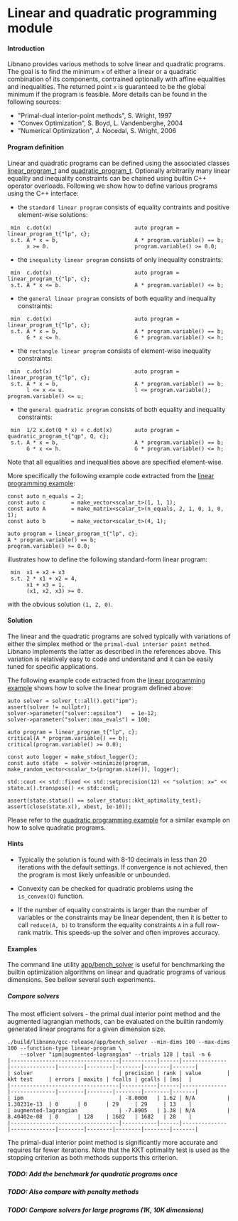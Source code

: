 # Linear and quadratic programming module


#### Introduction

Libnano provides various methods to solve linear and quadratic programs. The goal is to find the minimum `x` of either a linear or a quadratic combination of its components, contrained optionally with affine equalities and inequalities. The returned point `x` is guaranteed to be the global minimum if the program is feasible. More details can be found in the following sources:


* "Primal-dual interior-point methods", S. Wright, 1997
* "Convex Optimization", S. Boyd, L. Vandenberghe, 2004
* "Numerical Optimization", J. Nocedal, S. Wright, 2006


#### Program definition

Linear and quadratic programs can be defined using the associated classes [linear_program_t](../include/nano/function/linear.h) and [quadratic_program_t](../include/nano/function/quadratic.h). Optionally arbitrarily many linear equality and inequality constraints can be chained using builtin C++ operator overloads. Following we show how to define various programs using the C++ interface:

* the `standard linear program` consists of equality contraints and positive element-wise solutions:
```
 min  c.dot(x)                          auto program = linear_program_t{"lp", c};
 s.t. A * x = b,                        A * program.variable() == b;
      x >= 0.                           program.variable() >= 0.0;
```

* the `inequality linear program` consists of only inequality constraints:
```
 min  c.dot(x)                          auto program = linear_program_t{"lp", c};
 s.t. A * x <= b.                       A * program.variable() <= b;
```

* the `general linear program` consists of both equality and inequality constraints:
```
 min  c.dot(x)                          auto program = linear_program_t{"lp", c};
 s.t. A * x = b,                        A * program.variable() == b;
      G * x <= h.                       G * program.variable() <= h;
```

* the `rectangle linear program` consists of element-wise inequality constraints:
```
 min  c.dot(x)                          auto program = linear_program_t{"lp", c};
 s.t. A * x = b,                        A * program.variable() == b;
      l <= x <= u.                      l <= program.variable(); program.variable() <= u;
```

* the `general quadratic program` consists of both equality and inequality constraints:
```
 min  1/2 x.dot(Q * x) + c.dot(x)       auto program = quadratic_program_t{"qp", Q, c};
 s.t. A * x = b,                        A * program.variable() == b;
      G * x <= h.                       G * program.variable() <= h;
```
Note that all equalities and inequalities above are specified element-wise.


More specifically the following example code extracted from the [linear programming example](../example/src/linprog.cpp):
```
const auto n_equals = 2;
const auto c        = make_vector<scalar_t>(1, 1, 1);
const auto A        = make_matrix<scalar_t>(n_equals, 2, 1, 0, 1, 0, 1);
const auto b        = make_vector<scalar_t>(4, 1);

auto program = linear_program_t{"lp", c};
A * program.variable() == b;
program.variable() >= 0.0;
```
illustrates how to define the following standard-form linear program:
```
 min  x1 + x2 + x3
 s.t. 2 * x1 + x2 = 4,
      x1 + x3 = 1,
      (x1, x2, x3) >= 0.
```
with the obvious solution `(1, 2, 0)`.


#### Solution

The linear and the quadratic programs are solved typically with variations of either the simplex method or the `primal-dual interior point method`. Libnano implements the latter as described in the references above. This variation is relatively easy to code and understand and it can be easily tuned for specific applications.

The following example code extracted from the [linear programming example](../example/src/linprog.cpp) shows how to solve the linear program defined above:
```
auto solver = solver_t::all().get("ipm");
assert(solver != nullptr);
solver->parameter("solver::epsilon")   = 1e-12;
solver->parameter("solver::max_evals") = 100;

auto program = linear_program_t{"lp", c};
critical(A * program.variable() == b);
critical(program.variable() >= 0.0);

const auto logger = make_stdout_logger();
const auto state  = solver->minimize(program, make_random_vector<scalar_t>(program.size()), logger);

std::cout << std::fixed << std::setprecision(12) << "solution: x=" << state.x().transpose() << std::endl;

assert(state.status() == solver_status::kkt_optimality_test);
assert(close(state.x(), xbest, 1e-10));
```

Please refer to the [quadratic programming example](../example/src/quadprog.cpp) for a similar example on how to solve quadratic programs.


#### Hints

* Typically the solution is found with 8-10 decimals in less than 20 iterations with the default settings. If convergence is not achieved, then the program is most likely unfeasible or unbounded.

* Convexity can be checked for quadratic problems using the `is_convex(Q)` function.

* If the number of equality constraints is larger than the number of variables or the constraints may be linear dependent, then it is better to call `reduce(A, b)` to transform the equality constraints `A` in a full row-rank matrix. This speeds-up the solver and often improves accuracy.


#### Examples

The command line utility [app/bench_solver](../app/bench_solver.cpp) is useful for benchmarking the builtin optimization algorithms on linear and quadratic programs of various dimensions. See bellow several such experiments.


##### Compare solvers

The most efficient solvers - the primal dual interior point method and the augmented lagrangian methods, can be evaluated on the builtin randomly generated linear programs for a given dimension size.
```
./build/libnano/gcc-release/app/bench_solver --min-dims 100 --max-dims 100 --function-type linear-program \
    --solver "ipm|augmented-lagrangian" --trials 128 | tail -n 6
|----------------------------------|-----------|------|--------------|--------------|--------|--------|--------|--------|-------|
| solver                           | precision | rank | value        | kkt test     | errors | maxits | fcalls | gcalls | [ms]  |
|----------------------------------|-----------|------|--------------|--------------|--------|--------|--------|--------|-------|
| ipm                              | -8.0000   | 1.62 | N/A          | 1.30231e-13  | 0      | 0      | 29     | 29     | 13    |
| augmented-lagrangian             | -7.8905   | 1.38 | N/A          | 8.40402e-08  | 0      | 128    | 1682   | 1682   | 28    |
|----------------------------------|-----------|------|--------------|--------------|--------|--------|--------|--------|-------|
```

The primal-dual interior point method is significantly more accurate and requires far fewer iterations. Note that the KKT optimality test is used as the stopping criterion as both methods supports this criterion.


##### TODO: Add the benchmark for quadratic programs once

##### TODO: Also compare with penalty methods

##### TODO: Compare solvers for large programs (1K, 10K dimensions)
